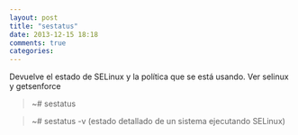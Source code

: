 ```yaml
---
layout: post
title: "sestatus"
date: 2013-12-15 18:18
comments: true
categories: 
---
```

Devuelve el estado de SELinux y la política que se está usando. Ver selinux y getsenforce

>~# sestatus

>~# sestatus -v (estado detallado de un sistema ejecutando SELinux)


